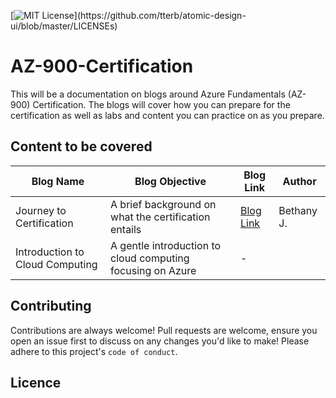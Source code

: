 [![MIT License](https://img.shields.io/apm/l/atomic-design-ui.svg?)](https://github.com/tterb/atomic-design-ui/blob/master/LICENSEs)
# AZ-900-Certification
This will be a documentation on blogs around Azure Fundamentals (AZ-900) Certification. The blogs will cover how you can prepare for the certification as well as labs and content you can practice on as you prepare. 

## Content to be covered

| Blog Name         | Blog Objective            | Blog Link       | Author                                                                 |
| ------------------------ | ----------------------- | ------------- | --------------------------------------------------------------------- |
| Journey to Certification | A brief background on what the certification entails      | [Blog Link]() | Bethany J.                           
| Introduction to Cloud Computing | A gentle introduction to cloud computing focusing on Azure          | -      |                                                              

## Contributing

Contributions are always welcome!
Pull requests are welcome, ensure you open an issue first to discuss on any changes you'd like to make!
Please adhere to this project's `code of conduct`.

## Licence


